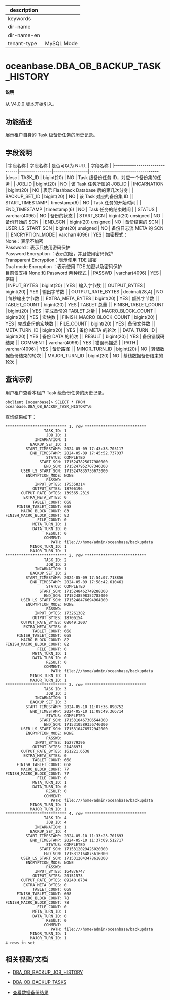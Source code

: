 |description||
|---|---|
|keywords||
|dir-name||
|dir-name-en||
|tenant-type|MySQL Mode|

# oceanbase.DBA_OB_BACKUP_TASK_HISTORY

<main id="notice" type='explain'>
<h4>说明</h4>
<p>从 V4.0.0 版本开始引入。</p>
</main>

## 功能描述

展示租户自身的 Task 级备份任务的历史记录。

## 字段说明

| 字段名称                       | 字段名称        | 是否可以为 NULL | 字段名称                         |
|-------------------------------|----------------|-----------------|----------------------------------|desc
| TASK_ID                       | bigint(20)     | NO              | Task 级备份任务 ID，对应一个备份集的任务 |
| JOB_ID                        | bigint(20)     | NO              | 该 Task 任务所属的 JOB_ID |
| INCARNATION                   | bigint(20)     | NO              | 表示 Flashback Database 后的第几次分身 |
| BACKUP_SET_ID                 | bigint(20)     | NO              | 该 Task 对应的备份集 ID |
| START_TIMESTAMP               | timestamp(6)   | NO              | Task 任务的开始时间 |
| END_TIMESTAMP                 | timestamp(6)   | NO              | Task 任务的结束时间 |
| STATUS                        | varchar(4096)  | NO              | 备份的状态 |
| START_SCN                     | bigint(20) unsigned | NO         | 备份开始的 SCN |
| END_SCN                       | bigint(20) unsigned | NO         | 备份结束的 SCN |
| USER_LS_START_SCN             | bigint(20) unsigned | NO         | 备份日志流 META 的 SCN |
| ENCRYPTION_MODE               | varchar(4096)  | YES             | 加密模式：<br>None：表示不加密<br>Password：表示只使用密码保护<br>Password Encryption ：表示加密，并且使用密码保护<br>Transparent Encryption：表示使用 TDE 加密<br>Dual mode Encryption ：表示使用 TDE 加密以及密码保护<br>目前仅支持 None 和 Password 两种模式 |
| PASSWD                        | varchar(4096)  | YES             | 密码 |    
| INPUT_BYTES                   | bigint(20)     | YES             | 输入字节数 |
| OUTPUT_BYTES                  | bigint(20)     | YES             | 输出字节数 |
| OUTPUT_RATE_BYTES             | decimal(28,4)  | NO              | 每秒输出字节数 |
| EXTRA_META_BYTES              | bigint(20)     | YES             | 额外字节数 |
| TABLET_COUNT                  | bigint(20)     | YES             | TABLET 总量 |
| FINISH_TABLET_COUNT           | bigint(20)     | YES             | 完成备份的 TABLET 总量 |
| MACRO_BLOCK_COUNT             | bigint(20)     | YES             | 宏块数 |
| FINISH_MACRO_BLOCK_COUNT      | bigint(20)     | YES             | 完成备份的宏块数 |
| FILE_COUNT                    | bigint(20)     | YES             | 备份文件数 |
| META_TURN_ID                  | bigint(20)     | YES             | 备份 META 的轮次 |
| DATA_TURN_ID                  | bigint(20)     | YES             | 备份 DATA 的轮次 |
| RESULT                        | bigint(20)     | YES             | 备份错误码结果 |
| COMMENT                       | varchar(4096)  | YES             | 错误码描述 |
| PATH                          | varchar(4096)  | YES             | 备份路径 |
| MINOR_TURN_ID                 | bigint(20)     | NO              | 转储数据备份结束的轮次      |
| MAJOR_TURN_ID                 | bigint(20)     | NO              | 基线数据备份结束的轮次      |

## 查询示例

用户租户查看本租户 Task 级备份任务的历史记录。

```shell
obclient [oceanbase]> SELECT * FROM oceanbase.DBA_OB_BACKUP_TASK_HISTORY\G
```

查询结果如下：

```shell
*************************** 1. row ***************************
                 TASK_ID: 1
                  JOB_ID: 1
             INCARNATION: 1
           BACKUP_SET_ID: 1
         START_TIMESTAMP: 2024-05-09 17:43:38.705117
           END_TIMESTAMP: 2024-05-09 17:45:52.737037
                  STATUS: COMPLETED
               START_SCN: 1715247825077980000
                 END_SCN: 1715247952707346000
       USER_LS_START_SCN: 1715247835736673000
         ENCRYPTION_MODE: NONE
                  PASSWD:
             INPUT_BYTES: 175358314
            OUTPUT_BYTES: 18706196
       OUTPUT_RATE_BYTES: 139565.2319
        EXTRA_META_BYTES: 0
            TABLET_COUNT: 668
     FINISH_TABLET_COUNT: 668
       MACRO_BLOCK_COUNT: 83
FINISH_MACRO_BLOCK_COUNT: 83
              FILE_COUNT: 0
            META_TURN_ID: 1
            DATA_TURN_ID: 0
                  RESULT: 0
                 COMMENT:
                    PATH: file:///home/admin/oceanbase/backupdata
           MINOR_TURN_ID: 1
           MAJOR_TURN_ID: 1
*************************** 2. row ***************************
                 TASK_ID: 2
                  JOB_ID: 2
             INCARNATION: 1
           BACKUP_SET_ID: 2
         START_TIMESTAMP: 2024-05-09 17:54:07.718856
           END_TIMESTAMP: 2024-05-09 17:58:42.610461
                  STATUS: COMPLETED
               START_SCN: 1715248462749288000
                 END_SCN: 1715248598352783000
       USER_LS_START_SCN: 1715248476694964000
         ENCRYPTION_MODE: NONE
                  PASSWD:
             INPUT_BYTES: 173261302
            OUTPUT_BYTES: 18706154
       OUTPUT_RATE_BYTES: 68049.2007
        EXTRA_META_BYTES: 0
            TABLET_COUNT: 668
     FINISH_TABLET_COUNT: 668
       MACRO_BLOCK_COUNT: 82
FINISH_MACRO_BLOCK_COUNT: 82
              FILE_COUNT: 0
            META_TURN_ID: 1
            DATA_TURN_ID: 0
                  RESULT: 0
                 COMMENT:
                    PATH: file:///home/admin/oceanbase/backupdata
           MINOR_TURN_ID: 1
           MAJOR_TURN_ID: 1
*************************** 3. row ***************************
                 TASK_ID: 3
                  JOB_ID: 3
             INCARNATION: 1
           BACKUP_SET_ID: 3
         START_TIMESTAMP: 2024-05-10 11:07:36.090752
           END_TIMESTAMP: 2024-05-10 11:09:49.366714
                  STATUS: COMPLETED
               START_SCN: 1715310467306544000
                 END_SCN: 1715310589336746000
       USER_LS_START_SCN: 1715310476572942000
         ENCRYPTION_MODE: NONE
                  PASSWD:
             INPUT_BYTES: 162779396
            OUTPUT_BYTES: 21486971
       OUTPUT_RATE_BYTES: 161221.6538
        EXTRA_META_BYTES: 0
            TABLET_COUNT: 668
     FINISH_TABLET_COUNT: 668
       MACRO_BLOCK_COUNT: 77
FINISH_MACRO_BLOCK_COUNT: 77
              FILE_COUNT: 0
            META_TURN_ID: 1
            DATA_TURN_ID: 0
                  RESULT: 0
                 COMMENT:
                    PATH: file:///home/admin/oceanbase/backupdata
           MINOR_TURN_ID: 1
           MAJOR_TURN_ID: 1
*************************** 4. row ***************************
                 TASK_ID: 4
                  JOB_ID: 4
             INCARNATION: 1
           BACKUP_SET_ID: 4
         START_TIMESTAMP: 2024-05-10 11:33:23.701693
           END_TIMESTAMP: 2024-05-10 11:37:09.512717
                  STATUS: COMPLETED
               START_SCN: 1715312029426020000
                 END_SCN: 1715312164875616000
       USER_LS_START_SCN: 1715312043478618000
         ENCRYPTION_MODE: NONE
                  PASSWD:
             INPUT_BYTES: 164876747
            OUTPUT_BYTES: 20151573
       OUTPUT_RATE_BYTES: 89240.8734
        EXTRA_META_BYTES: 0
            TABLET_COUNT: 668
     FINISH_TABLET_COUNT: 668
       MACRO_BLOCK_COUNT: 78
FINISH_MACRO_BLOCK_COUNT: 78
              FILE_COUNT: 0
            META_TURN_ID: 1
            DATA_TURN_ID: 0
                  RESULT: 0
                 COMMENT:
                    PATH: file:///home/admin/oceanbase/backupdata
           MINOR_TURN_ID: 1
           MAJOR_TURN_ID: 1
4 rows in set
```

## 相关视图/文档

* [DBA_OB_BACKUP_JOB_HISTORY](6900.o-dba_ob_backup_job_history-of-mysql-mode.md)

* [DBA_OB_BACKUP_TASKS](7600.o-dba_ob_backup_tasks-of-mysql-mode.md)

* [查看数据备份结果](../../../../600.manage/600.backup-and-recovery/400.data-backup/600.view-data-backup-history.md)